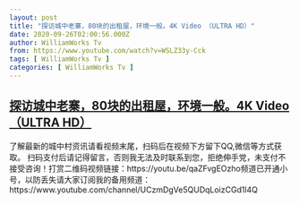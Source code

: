 ```yaml
---
layout: post
title: "探访城中老寨，80块的出租屋，环境一般。4K Video （ULTRA HD）"
date: 2020-09-26T02:00:56.000Z
author: WilliamWorks Tv
from: https://www.youtube.com/watch?v=WSLZ33y-Cck
tags: [ WilliamWorks Tv ]
categories: [ WilliamWorks Tv ]
---
```

<!--1601085656000-->
[探访城中老寨，80块的出租屋，环境一般。4K Video （ULTRA HD）](https://www.youtube.com/watch?v=WSLZ33y-Cck)
------

<div>
了解最新的城中村资讯请看视频末尾，扫码后在视频下方留下QQ,微信等方式获取。 扫码支付后请记得留言，否则我无法及时联系到您，拒绝伸手党，未支付不接受咨询！打赏二维码视频链接：https://youtu.be/qaZFvgEOzho频道已开通小号，以防丢失请大家订阅我的备用频道：https://www.youtube.com/channel/UCzmDgVe5QUDqLoizCGd1l4Q
</div>

